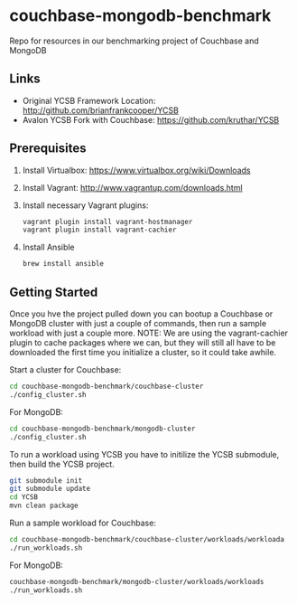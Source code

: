 # couchbase-mongodb-benchmark
Repo for resources in our benchmarking project of Couchbase and MongoDB

Links
-----
* Original YCSB Framework Location: http://github.com/brianfrankcooper/YCSB
* Avalon YCSB Fork with Couchbase: https://github.com/kruthar/YCSB

Prerequisites
-------------
1. Install Virtualbox: https://www.virtualbox.org/wiki/Downloads

2. Install Vagrant: http://www.vagrantup.com/downloads.html

3. Install necessary Vagrant plugins:
    
    ```sh
    vagrant plugin install vagrant-hostmanager
    vagrant plugin install vagrant-cachier
    ```

4. Install Ansible

    ```sh
    brew install ansible
    ```

Getting Started
---------------
Once you hve the project pulled down you can bootup a Couchbase or MongoDB cluster with just a couple of commands, then run a sample workload with just a couple more.
NOTE: We are using the vagrant-cachier plugin to cache packages where we can, but they will still all have to be downloaded the first time you initialize a cluster, so it could take awhile.

Start a cluster for Couchbase:

```sh
cd couchbase-mongodb-benchmark/couchbase-cluster
./config_cluster.sh
```

For MongoDB:

```sh
cd couchbase-mongodb-benchmark/mongodb-cluster
./config_cluster.sh
```

To run a workload using YCSB you have to initilize the YCSB submodule, then build the YCSB project.

```sh
git submodule init
git submodule update
cd YCSB
mvn clean package
```

Run a sample workload for Couchbase:

```sh
cd couchbase-mongodb-benchmark/couchbase-cluster/workloads/workloada
./run_workloads.sh
```

For MongoDB:

```sh
couchbase-mongodb-benchmark/mongodb-cluster/workloads/workloads
./run_workloads.sh
```
